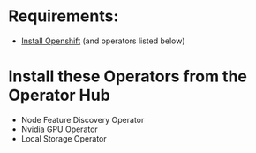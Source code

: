 # Requirements:  
*  [Install Openshift](https://access.redhat.com/documentation/en-us/openshift_container_platform/4.13/html/installing/index) (and operators listed below)
# Install these Operators from the Operator Hub
*  Node Feature Discovery Operator
*  Nvidia GPU Operator
*  Local Storage Operator 

   


